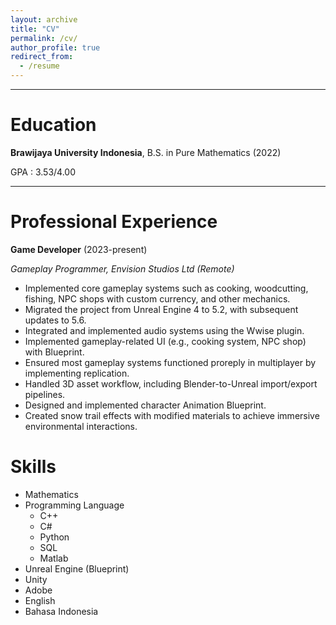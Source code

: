 ```yaml
---
layout: archive
title: "CV"
permalink: /cv/
author_profile: true
redirect_from:
  - /resume
---
```


***

# Education

**Brawijaya University Indonesia**, B.S. in Pure Mathematics (2022)

GPA : 3.53/4.00

***

# Professional Experience

**Game Developer** (2023-present)

_Gameplay Programmer, Envision Studios Ltd (Remote)_

- Implemented core gameplay systems such as cooking, woodcutting, fishing, NPC shops with custom currency, and other mechanics.
- Migrated the project from Unreal Engine 4 to 5.2, with subsequent updates to 5.6.
- Integrated and implemented audio systems using the Wwise plugin.
- Implemented gameplay-related UI (e.g., cooking system, NPC shop) with Blueprint.
- Ensured most gameplay systems functioned proreply in multiplayer by implementing replication.
- Handled 3D asset workflow, including Blender-to-Unreal import/export pipelines.
- Designed and implemented character Animation Blueprint.
- Created snow trail effects with modified materials to achieve immersive environmental interactions.

# Skills

* Mathematics
* Programming Language
  * C++
  * C#
  * Python
  * SQL
  * Matlab
* Unreal Engine (Blueprint)
* Unity
* Adobe
* English
* Bahasa Indonesia
